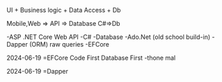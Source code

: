 UI + Business logic  + Data Access + Db

Mobile,Web => API => Database
C#=>Db


-ASP .NET Core Web API
	-C# -Database
		-Ado.Net (old school build-in)
		-Dapper (ORM) raw queries
		-EFCore


2024-06-19 =EFCore
Code First
Database First  -thone mal

2024-06-19 =Dapper